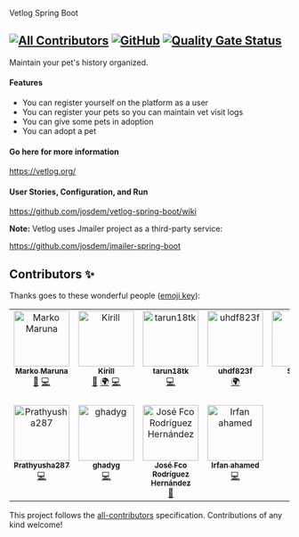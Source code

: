 Vetlog Spring Boot
<!-- ALL-CONTRIBUTORS-BADGE:START - Do not remove or modify this section -->
[![All Contributors](https://img.shields.io/badge/all_contributors-5-orange.svg?style=flat-square)](#contributors-)
[![GitHub](https://github.com/josdem/vetlog-spring-boot/actions/workflows/main.yml/badge.svg)](https://github.com/josdem/vetlog-spring-boot/actions)
[![Quality Gate Status](https://sonarcloud.io/api/project_badges/measure?project=josdem_vetlog-spring-boot&metric=alert_status)](https://sonarcloud.io/summary/new_code?id=josdem_vetlog-spring-boot)
---------------------------------------
Maintain your pet's history organized.

#### Features

* You can register yourself on the platform as a user
* You can register your pets so you can maintain vet visit logs
* You can give some pets in adoption
* You can adopt a pet

#### Go here for more information

https://vetlog.org/

#### User Stories, Configuration, and Run

https://github.com/josdem/vetlog-spring-boot/wiki

**Note:** Vetlog uses Jmailer project as a third-party service:

https://github.com/josdem/jmailer-spring-boot

## Contributors ✨

Thanks goes to these wonderful people ([emoji key](https://allcontributors.org/docs/en/emoji-key)):

<!-- ALL-CONTRIBUTORS-LIST:START - Do not remove or modify this section -->
<!-- prettier-ignore-start -->
<!-- markdownlint-disable -->
<table>
  <tbody>
    <tr>
      <td align="center" valign="top" width="14.28%"><a href="https://github.com/marki2121"><img src="https://avatars.githubusercontent.com/u/44497571?v=4?s=100" width="100px;" alt="Marko Maruna"/><br /><sub><b>Marko Maruna</b></sub></a><br /><a href="https://github.com/josdem/vetlog-spring-boot/pulls?q=is%3Apr+reviewed-by%3Amarki2121" title="Reviewed Pull Requests">👀</a> <a href="https://github.com/josdem/vetlog-spring-boot/commits?author=marki2121" title="Code">💻</a></td>
      <td align="center" valign="top" width="14.28%"><a href="https://github.com/kirillsinyuk"><img src="https://avatars.githubusercontent.com/u/51965753?v=4?s=100" width="100px;" alt="Kirill"/><br /><sub><b>Kirill</b></sub></a><br /><a href="https://github.com/josdem/vetlog-spring-boot/pulls?q=is%3Apr+reviewed-by%3Akirillsinyuk" title="Reviewed Pull Requests">👀</a> <a href="#translation-kirillsinyuk" title="Translation">🌍</a> <a href="https://github.com/josdem/vetlog-spring-boot/commits?author=kirillsinyuk" title="Code">💻</a></td>
      <td align="center" valign="top" width="14.28%"><a href="https://github.com/tarun18tk"><img src="https://avatars.githubusercontent.com/u/97531399?v=4?s=100" width="100px;" alt="tarun18tk"/><br /><sub><b>tarun18tk</b></sub></a><br /><a href="https://github.com/josdem/vetlog-spring-boot/commits?author=tarun18tk" title="Code">💻</a></td>
      <td align="center" valign="top" width="14.28%"><a href="https://github.com/uhdf823f"><img src="https://avatars.githubusercontent.com/u/143468270?v=4?s=100" width="100px;" alt="uhdf823f"/><br /><sub><b>uhdf823f</b></sub></a><br /><a href="#translation-uhdf823f" title="Translation">🌍</a></td>
      <td align="center" valign="top" width="14.28%"><a href="https://www.linkedin.com/in/sindhu-murthy"><img src="https://avatars.githubusercontent.com/u/1637811?v=4?s=100" width="100px;" alt="Sindhu"/><br /><sub><b>Sindhu</b></sub></a><br /><a href="https://github.com/josdem/vetlog-spring-boot/commits?author=sindhunaydu" title="Code">💻</a></td>
      <td align="center" valign="top" width="14.28%"><a href="https://github.com/kaminuma"><img src="https://avatars.githubusercontent.com/u/33448874?v=4?s=100" width="100px;" alt="T.H(kaminuma)"/><br /><sub><b>T.H(kaminuma)</b></sub></a><br /><a href="https://github.com/josdem/vetlog-spring-boot/commits?author=kaminuma" title="Code">💻</a> <a href="#content-kaminuma" title="Content">🖋</a> <a href="https://github.com/josdem/vetlog-spring-boot/pulls?q=is%3Apr+reviewed-by%3Akaminuma" title="Reviewed Pull Requests">👀</a> <a href="https://github.com/josdem/vetlog-spring-boot/issues?q=author%3Akaminuma" title="Bug reports">🐛</a> <a href="#question-kaminuma" title="Answering Questions">💬</a> <a href="#mentoring-kaminuma" title="Mentoring">🧑‍🏫</a></td>
      <td align="center" valign="top" width="14.28%"><a href="https://github.com/yashudhlani"><img src="https://avatars.githubusercontent.com/u/44999427?v=4?s=100" width="100px;" alt="Yash Udhlani"/><br /><sub><b>Yash Udhlani</b></sub></a><br /><a href="https://github.com/josdem/vetlog-spring-boot/commits?author=yashudhlani" title="Code">💻</a> <a href="#mentoring-yashudhlani" title="Mentoring">🧑‍🏫</a></td>
    </tr>
    <tr>
      <td align="center" valign="top" width="14.28%"><a href="https://github.com/Prathyusha287"><img src="https://avatars.githubusercontent.com/u/120239903?v=4?s=100" width="100px;" alt="Prathyusha287"/><br /><sub><b>Prathyusha287</b></sub></a><br /><a href="https://github.com/josdem/vetlog-spring-boot/commits?author=Prathyusha287" title="Code">💻</a></td>
      <td align="center" valign="top" width="14.28%"><a href="https://github.com/ghadyg"><img src="https://avatars.githubusercontent.com/u/136957334?v=4?s=100" width="100px;" alt="ghadyg"/><br /><sub><b>ghadyg</b></sub></a><br /><a href="https://github.com/josdem/vetlog-spring-boot/commits?author=ghadyg" title="Code">💻</a></td>
      <td align="center" valign="top" width="14.28%"><a href="https://github.com/JoseFRH17"><img src="https://avatars.githubusercontent.com/u/64493634?v=4?s=100" width="100px;" alt="José Fco Rodríguez Hernández"/><br /><sub><b>José Fco Rodríguez Hernández</b></sub></a><br /><a href="https://github.com/josdem/vetlog-spring-boot/issues?q=author%3AJoseFRH17" title="Bug reports">🐛</a></td>
      <td align="center" valign="top" width="14.28%"><a href="https://github.com/Irfan0025"><img src="https://avatars.githubusercontent.com/u/95692861?v=4?s=100" width="100px;" alt="Irfan ahamed"/><br /><sub><b>Irfan ahamed</b></sub></a><br /><a href="https://github.com/josdem/vetlog-spring-boot/commits?author=Irfan0025" title="Code">💻</a></td>
    </tr>
  </tbody>
</table>

<!-- markdownlint-restore -->
<!-- prettier-ignore-end -->

<!-- ALL-CONTRIBUTORS-LIST:END -->

This project follows the [all-contributors](https://github.com/all-contributors/all-contributors) specification. Contributions of any kind welcome!